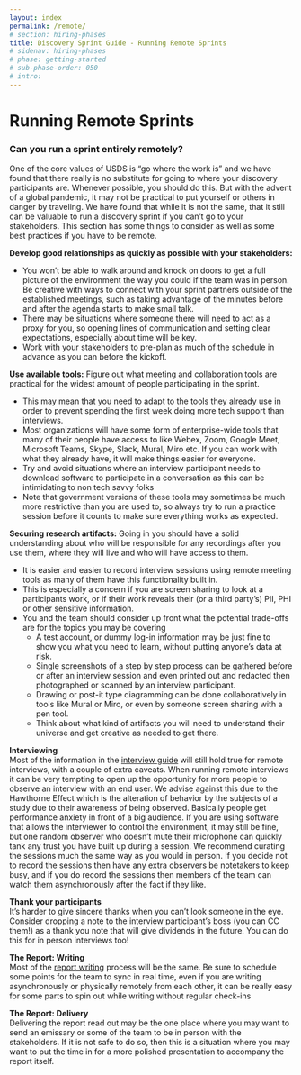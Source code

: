```yaml
---
layout: index
permalink: /remote/
# section: hiring-phases
title: Discovery Sprint Guide - Running Remote Sprints
# sidenav: hiring-phases
# phase: getting-started
# sub-phase-order: 050
# intro: 
---
```


# Running Remote Sprints

### Can you run a sprint entirely remotely?
One of the core values of USDS is “go where the work is” and we have found that there really is no substitute for going to where your discovery participants are. Whenever possible, you should do this. But with the advent of a global pandemic, it may not be practical to put yourself or others in danger by traveling. We have found that while it is not the same, that it still can be valuable to run a discovery sprint if you can’t go to your stakeholders. This section has some things to consider as well as some best practices if you have to be remote.

**Develop good relationships as quickly as possible with your stakeholders:**
* You won’t be able to walk around and knock on doors to get a full picture of the environment the way you could if the team was in person.  Be creative with ways to connect with your sprint partners outside of the established meetings, such as taking advantage of the minutes before and after the agenda starts to make small talk.
* There may be situations where someone there will need to act as a proxy for you, so opening lines of communication and setting clear expectations, especially about time will be key. 
* Work with your stakeholders to pre-plan as much of the schedule in advance as you can before the kickoff.

**Use available tools:**
Figure out what meeting and collaboration tools are practical for the widest amount of people participating in the sprint. 
* This may mean that you need to adapt to the tools they already use in order to prevent spending the first week doing more tech support than interviews. 
* Most organizations will have some form of enterprise-wide tools that many of their people have access to like Webex, Zoom, Google Meet, Microsoft Teams, Skype, Slack, Mural, Miro etc. If you can work with what they already have, it will make things easier for everyone. 
* Try and avoid situations where an interview participant needs to download software to participate in a conversation as this can be intimidating to non tech savvy folks
* Note that government versions of these tools may sometimes be much more restrictive than you are used to, so always try to run a practice session before it counts to make sure everything works as expected.

**Securing research artifacts:**
Going in you should have a solid understanding about who will be responsible for any recordings after you use them, where they will live and who will have access to them. 
* It is easier and easier to record interview sessions using remote meeting tools as many of them have this functionality built in. 
* This is especially a concern if you are screen sharing to look at a participants work, or if their work reveals their (or a third party’s) PII, PHI or other sensitive information. 
* You and the team should consider up front what the potential trade-offs are for the topics you may be covering 
  * A test account, or dummy log-in information may be just fine to show you what you need to learn, without putting anyone’s data at risk. 
  * Single screenshots of a step by step process can be gathered before or after an interview session and even printed out and redacted then photographed or scanned by an interview participant. 
  * Drawing or post-it type diagramming can be done collaboratively in tools like Mural or Miro, or even by someone screen sharing with a pen tool. 
  * Think about what kind of artifacts you will need to understand their universe and get creative as needed to get there.

**Interviewing**  
Most of the information in the <a href="/interview/">interview guide</a> will still hold true for remote interviews, with a couple of extra caveats. When running remote interviews it can be very tempting to open up the opportunity for more people to observe an interview with an end user.  We advise against this due to the Hawthorne Effect which is the alteration of behavior by the subjects of a study due to their awareness of being observed. Basically people get performance anxiety in front of a big audience. If you are using software that allows the interviewer to control the environment, it may still be fine, but one random observer who doesn’t mute their microphone can quickly tank any trust you have built up during a session. We recommend curating the sessions much the same way as you would in person. If you decide not to record the sessions then have any extra observers be notetakers to keep busy, and if you do record the sessions then members of the team can watch them asynchronously after the fact if they like.

**Thank your participants**  
It’s harder to give sincere thanks when you can’t look someone in the eye. Consider dropping a note to the interview participant’s boss (you can CC them!) as a thank you note that will give dividends in the future. You can do this for in person interviews too! 

**The Report: Writing**  
Most of the <a href="/writing/">report writing</a> process will be the same. Be sure to schedule some points for the team to sync in real time, even if you are writing asynchronously or physically remotely from each other, it can be really easy for some parts to spin out while writing without regular check-ins

**The Report: Delivery**  
Delivering the report read out may be the one place where you may want to send an emissary or some of the team to be in person with the stakeholders. If it is not safe to do so, then this is a situation where you may want to put the time in for a more polished presentation to accompany the report itself. 
